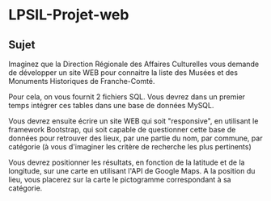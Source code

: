 # LPSIL-Projet-web

## Sujet

Imaginez que la Direction Régionale des Affaires Culturelles vous demande de développer un site WEB pour connaitre la liste des Musées et des Monuments Historiques de Franche-Comté.

Pour cela, on vous fournit 2 fichiers SQL.
Vous devrez dans un premier temps intégrer ces tables dans une base de données MySQL.

Vous devrez ensuite écrire un site WEB qui soit "responsive", en utilisant le framework Bootstrap, qui soit capable de questionner cette base de données pour retrouver des lieux, par une partie du nom, par commune, par catégorie (à vous d'imaginer les critère de recherche les plus pertinents)

Vous devrez positionner les résultats, en fonction de la latitude et de la longitude, sur une carte en utilisant l'API de Google Maps.
A la position du lieu, vous placerez sur la carte le pictogramme correspondant à sa catégorie.